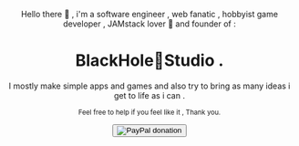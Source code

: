 <div align="center"><p>Hello there 👋 , i'm a software engineer , web fanatic , hobbyist game developer , JAMstack lover 🖤 and founder of  :</p>
<h1> BlackHole🌌Studio .</h1>
<p>I mostly make simple apps and games and also try to bring as many ideas i get to life as i can .</p>

<p><small>Feel free to help if you feel like it , Thank you.</small></p>
<button type="button"  onclick="window.open('https://www.paypal.me/ztf666')">
<img src="https://www.paypalobjects.com/webstatic/en_US/i/buttons/pp-acceptance-small.png" alt="PayPal donation" />
</button>

</div>

